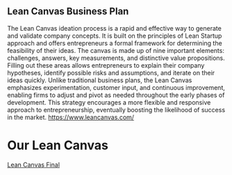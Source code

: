 ## Lean Canvas Business Plan

The Lean Canvas ideation process is a rapid and effective way to generate and validate company concepts. It is built on the principles of Lean Startup approach and offers entrepreneurs a formal framework for determining the feasibility of their ideas. The canvas is made up of nine important elements: challenges, answers, key measurements, and distinctive value propositions. Filling out these areas allows entrepreneurs to explain their company hypotheses, identify possible risks and assumptions, and iterate on their ideas quickly. Unlike traditional business plans, the Lean Canvas emphasizes experimentation, customer input, and continuous improvement, enabling firms to adjust and pivot as needed throughout the early phases of development. This strategy encourages a more flexible and responsive approach to entrepreneurship, eventually boosting the likelihood of success in the market.
https://www.leancanvas.com/

# Our Lean Canvas
[Lean Canvas Final](https://docs.google.com/presentation/d/1mwRCc4_hNzAVBAcb3nsqIYMNzOkZuUCWjErOUd8ZtBc/edit?usp=sharing)
